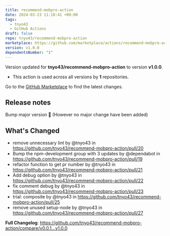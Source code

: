 ```yaml
---
title: recommend-mobpro-action
date: 2024-03-23 11:18:41 +00:00
tags:
  - tnyo43
  - GitHub Actions
draft: false
repo: tnyo43/recommend-mobpro-action
marketplace: https://github.com/marketplace/actions/recommend-mobpro-action
version: v1.0.0
dependentsNumber: "1"
---
```



Version updated for **tnyo43/recommend-mobpro-action** to version **v1.0.0**.
- This action is used across all versions by **1** repositories.

Go to the [GitHub Marketplace](https://github.com/marketplace/actions/recommend-mobpro-action) to find the latest changes.

## Release notes

Bump major version 🎉 (However no major change have been added)


## What's Changed
* remove unnecessary lint by @tnyo43 in https://github.com/tnyo43/recommend-mobpro-action/pull/20
* Bump the npm-development group with 3 updates by @dependabot in https://github.com/tnyo43/recommend-mobpro-action/pull/19
* refactor function to get pr number by @tnyo43 in https://github.com/tnyo43/recommend-mobpro-action/pull/21
* Add debug option by @tnyo43 in https://github.com/tnyo43/recommend-mobpro-action/pull/22
* fix comment debug by @tnyo43 in https://github.com/tnyo43/recommend-mobpro-action/pull/23
* trial: composite by @tnyo43 in https://github.com/tnyo43/recommend-mobpro-action/pull/25
* remove unused setup-node by @tnyo43 in https://github.com/tnyo43/recommend-mobpro-action/pull/27


**Full Changelog**: https://github.com/tnyo43/recommend-mobpro-action/compare/v0.0.1...v1.0.0

